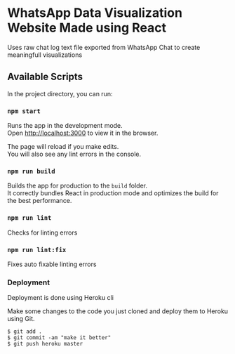 # WhatsApp Data Visualization Website Made using React
Uses raw chat log text file exported from WhatsApp Chat to create meaningfull visualizations

## Available Scripts

In the project directory, you can run:

### `npm start`

Runs the app in the development mode.\
Open [http://localhost:3000](http://localhost:3000) to view it in the browser.

The page will reload if you make edits.\
You will also see any lint errors in the console.

### `npm run build`

Builds the app for production to the `build` folder.\
It correctly bundles React in production mode and optimizes the build for the best performance.

### `npm run lint`
Checks for linting errors

### `npm run lint:fix`
Fixes auto fixable linting errors


### Deployment
Deployment is done using Heroku cli

Make some changes to the code you just cloned and deploy them to Heroku using Git.
```
$ git add .
$ git commit -am "make it better"
$ git push heroku master
```

